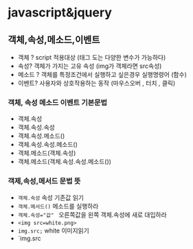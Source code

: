 # javascript&jquery
## 객체,속성,메소드,이벤트

* 객체  ? script 적용대상 (태그 도는 다양한 변수가 가능하다)
* 속성? 객체가 가지는 고유 속성 (img가 객체라면 src속성)
* 메소드 ? 객체를 특정조건에서 실행하고 싶은경우 실행명령어 (함수)
* 이벤트? 사용자와 상호작용하는 동작 (마우스오버 , 터치 , 클릭)

### 객체, 속성 메소드 이벤트 기본문법 
* 객체.속성
* 객체.속성.속성
* 객체.속성.메소드()
* 객체.속성.속성.메소드()
* 객체.메소드(객체.속성)
* 객체.메소드(객체.속성.속성.메소드())
### 객제,속성,메서드 문법 뜻
* `객체.속성` 속성 기존값 읽기
* `객체.메서드()` 메소드를 실행하라
* `객체.속성="값" ` 오른쪽값을 왼쪽 객체.속성에 새로 대입하라
* `<img src=white.png>`
* `img.src;` white 이미지읽기
* `img.src 

